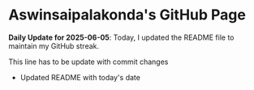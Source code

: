 # Aswinsaipalakonda's GitHub Page



**Daily Update for 2025-06-05**: Today, I updated the README file to maintain my GitHub streak.

This line has to be update with commit changes 
 - Updated README with today's date
